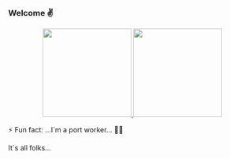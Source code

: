 ### Welcome ✌️

<div align="center">
  <a href="https://github.com/h01000110">
  <img height="180em" src="https://github-readme-stats.vercel.app/api?username=h01000110&show_icons=true&theme=nord&include_all_commits=true&count_private=true"/>
  <img height="180em" src="https://github-readme-stats.vercel.app/api/top-langs/?username=h01000110&layout=compact&langs_count=7&theme=nord"/></a>
</div>

⚡ Fun fact: ...I`m a port worker... 👷‍♂️
  
  It`s all folks...
